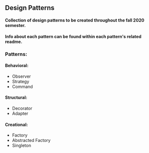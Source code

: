 ## Design Patterns
#### Collection of design patterns to be created throughout the fall 2020 semester.
#### Info about each pattern can be found within each pattern's related readme.

### **Patterns**:
#### **Behavioral:**
* Observer
* Strategy
* Command

#### **Structural:**
* Decorator
* Adapter

#### **Creational:**
* Factory
* Abstracted Factory
* Singleton